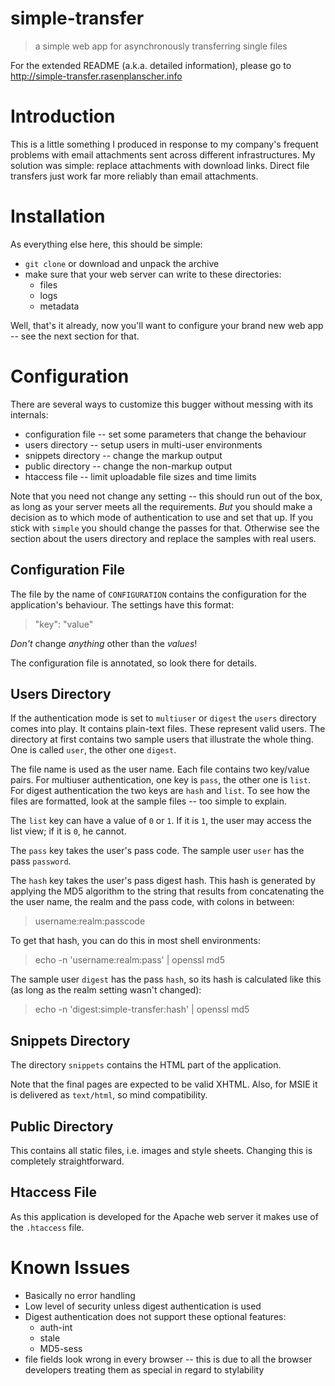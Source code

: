 # simple-transfer #
> a simple web app for asynchronously transferring single files


For the extended README (a.k.a. detailed information), please go to http://simple-transfer.rasenplanscher.info



Introduction
============
This is a little something I produced in response to my company's frequent
problems with email attachments sent across different infrastructures. My
solution was simple: replace attachments with download links. Direct file
transfers just work far more reliably than email attachments.


Installation
============
As everything else here, this should be simple:

* `git clone` or download and unpack the archive
* make sure that your web server can write to these directories:
  * files
  * logs
  * metadata

Well, that's it already, now you'll want to configure your brand new web app --
see the next section for that.


Configuration
=============
There are several ways to customize this bugger without messing with its
internals:

* configuration file -- set some parameters that change the behaviour
* users directory -- setup users in multi-user environments
* snippets directory -- change the markup output
* public directory -- change the non-markup output
* htaccess file -- limit uploadable file sizes and time limits

Note that you need not change any setting -- this should run out of the box, as
long as your server meets all the requirements. _But_ you should make a
decision as to which mode of authentication to use and set that up. If you
stick with `simple` you should change the passes for that. Otherwise see the
section about the users directory and replace the samples with real users.

Configuration File
------------------
The file by the name of `CONFIGURATION` contains the configuration for the
application's behaviour. The settings have this format:
> "key": "value"

*Don't* change *anything* other than the *values*!

The configuration file is annotated, so look there for details.

Users Directory
---------------
If the authentication mode is set to `multiuser` or `digest` the `users`
directory comes into play. It contains plain-text files. These represent
valid users. The directory at first contains two sample users that
illustrate the whole thing. One is called `user`, the other one `digest`.

The file name is used as the user name. Each file contains two key/value
pairs. For multiuser authentication, one key is `pass`, the other one is `list`.
For digest authentication the two keys are `hash` and `list`. To see how the
files are formatted, look at the sample files -- too simple to explain.

The `list` key can have a value of `0` or `1`. If it is `1`, the user may access the
list view; if it is `0`, he cannot.

The `pass` key takes the user's pass code. The sample user `user` has the pass
`password`.

The `hash` key takes the user's pass digest hash. This hash is generated by
applying the MD5 algorithm to the string that results from concatenating the
the user name, the realm and the pass code, with colons in between:
> username:realm:passcode

To get that hash, you can do this in most shell environments:
> echo -n 'username:realm:pass' | openssl md5

The sample user `digest` has the pass `hash`, so its hash is calculated like
this (as long as the realm setting wasn't changed):
> echo -n 'digest:simple-transfer:hash' | openssl md5

Snippets Directory
------------------
The directory `snippets` contains the HTML part of the application.

Note that the final pages are expected to be valid XHTML. Also, for MSIE it is
delivered as `text/html`, so mind compatibility.

Public Directory
----------------
This contains all static files, i.e. images and style sheets. Changing this is
completely straightforward.

Htaccess File
-------------
As this application is developed for the Apache web server it makes use of the
`.htaccess` file.


Known Issues
============
* Basically no error handling
* Low level of security unless digest authentication is used
* Digest authentication does not support these optional features:
  * auth-int
  * stale
  * MD5-sess
* file fields look wrong in every browser -- this is due to all the browser
  developers treating them as special in regard to stylability

